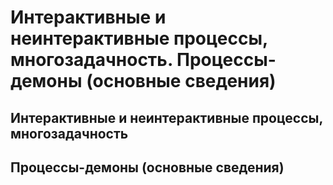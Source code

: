 Интерактивные и неинтерактивные процессы, многозадачность.
Процессы-демоны (основные сведения)
====

Интерактивные и неинтерактивные процессы, многозадачность
----

Процессы-демоны (основные сведения)
----
